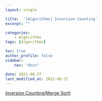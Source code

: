 ```yaml
---
layout: single

title:  '[Algorithms] Inversion Counting'
excerpt: ""

categories: 
    - Algorithms
tags: [algorithms]

toc: true
author_profile: false
sidebar:
    nav: "docs"

date: 2022-08-27
last_modified_at: 2022-08-27
---
```


[Inversion Counting(Merge Sort)](https://salepark.tistory.com/11)